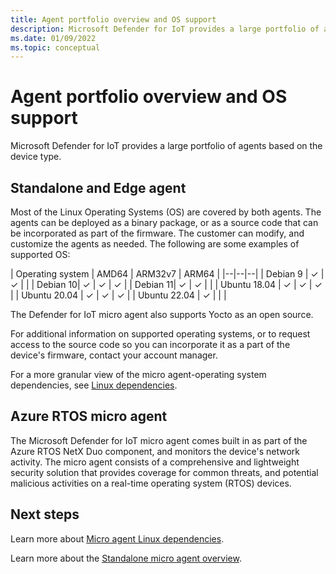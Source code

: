 ```yaml
---
title: Agent portfolio overview and OS support
description: Microsoft Defender for IoT provides a large portfolio of agents based on the device type. 
ms.date: 01/09/2022
ms.topic: conceptual
---
```


# Agent portfolio overview and OS support

Microsoft Defender for IoT provides a large portfolio of agents based on the device type.

## Standalone and Edge agent

Most of the Linux Operating Systems (OS) are covered by both agents. The agents can be deployed as a binary package, or as a source code that can be incorporated as part of the firmware. The customer can modify, and customize the agents as needed.  The following are some examples of supported OS:

| Operating system | AMD64 | ARM32v7 | ARM64 |
|--|--|--|
| Debian 9 | ✓ | ✓ | |
| Debian 10| ✓ | ✓ | ✓ |
| Debian 11| ✓ | ✓ | |
| Ubuntu 18.04 | ✓ | ✓ | ✓ |
| Ubuntu 20.04 | ✓ | ✓ | ✓ |
| Ubuntu 22.04 | ✓ |  |  |

The Defender for IoT micro agent also supports Yocto as an open source.

For additional information on supported operating systems, or to request access to the source code so you can incorporate it as a part of the device's firmware, contact your account manager.

For a more granular view of the micro agent-operating system dependencies, see [Linux dependencies](concept-micro-agent-linux-dependencies.md#linux-dependencies).

## Azure RTOS micro agent

The Microsoft Defender for IoT micro agent comes built in as part of the Azure RTOS NetX Duo component, and monitors the device's network activity. The micro agent consists of a comprehensive and lightweight security solution that provides coverage for common threats, and potential malicious activities on a real-time operating system (RTOS) devices.

## Next steps

Learn more about [Micro agent Linux dependencies](concept-micro-agent-linux-dependencies.md).

Learn more about the [Standalone micro agent overview](concept-standalone-micro-agent-overview.md).
